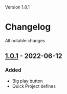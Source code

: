 Version 1.0.1

# Changelog
All notable changes

## [1.0.1] - 2022-06-12
### Added
- Big play button
- Quick Project defines

[Unreleased]: https://github.com/studiobflat/io.tesuji.corelib/compare/v1.0.0...HEAD
[1.0.1]: https://github.com/studiobflat/io.tesuji.corelib/compare/v1.0.0...v1.0.1